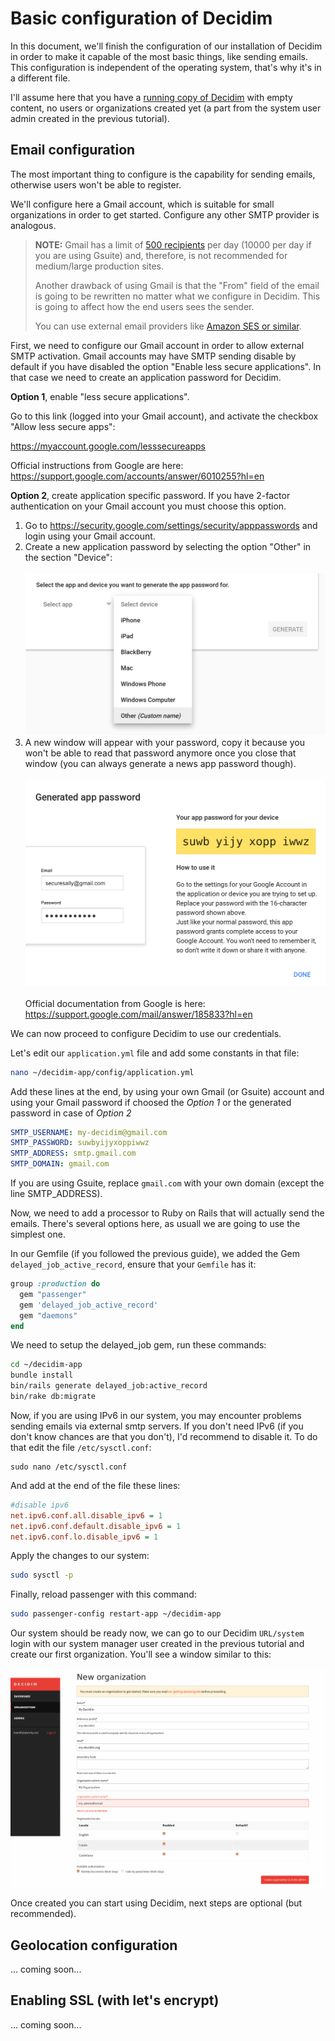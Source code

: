 Basic configuration of Decidim
==============================

In this document, we'll finish the configuration of our installation of Decidim in order to make it capable of the most basic things, like sending emails. This configuration is independent of the operating system, that's why it's in a different file.

I'll assume here that you have a [running copy of Decidim](decidim-bionic.md) with empty content, no users or organizations created yet (a part from the system user admin created in the previous tutorial).

Email configuration
-------------------

The most important thing to configure is the capability for sending emails, otherwise users won't be able to register.

We'll configure here a Gmail account, which is suitable for small organizations in order to get started. Configure any other SMTP provider is analogous.

> **NOTE:** Gmail has a limit of [500 recipients](https://support.google.com/mail/answer/22839?hl=en) per day (10000 per day if you are using Gsuite) and, therefore, is not recommended for medium/large production sites.
> 
> Another drawback of using Gmail is that the "From" field of the email is going to be rewritten no matter what we configure in Decidim. This is going to affect how the end users sees the sender.
>
> You can use external email providers like [Amazon SES or similar](https://alternativeto.net/software/amazon-ses-simple-email-service-/). 

First, we need to configure our Gmail account in order to allow external SMTP activation. Gmail accounts may have SMTP sending disable by default if you have disabled the option "Enable less secure applications". In that case we need to create an application password for Decidim. 

**Option 1**, enable "less secure applications".

Go to this link (logged into your Gmail account), and activate the checkbox "Allow less secure apps":

https://myaccount.google.com/lesssecureapps

Official instructions from Google are here:
https://support.google.com/accounts/answer/6010255?hl=en


**Option 2**, create application specific password. If you have 2-factor authentication on your Gmail account you must choose this option.

1. Go to https://security.google.com/settings/security/apppasswords
and login using your Gmail account.
2. Create a new application password by selecting the option "Other" in the section "Device":<br><br>![](assets/gmail-app-pass1.png)
3. A new window will appear with your password, copy it because you won't be able to read that password anymore once you close that window (you can always generate a news app password though).<br><br>![](assets/gmail-app-pass2.png)<br><br>Official documentation from Google is here:
https://support.google.com/mail/answer/185833?hl=en


We can now proceed to configure Decidim to use our credentials.

Let's edit our `application.yml` file and add some constants in that file:

```bash
nano ~/decidim-app/config/application.yml
```

Add these lines at the end, by using your own Gmail (or Gsuite) account and using your Gmail password if choosed the *Option 1* or the generated password in case of *Option 2*

```yaml
SMTP_USERNAME: my-decidim@gmail.com
SMTP_PASSWORD: suwbyijyxoppiwwz
SMTP_ADDRESS: smtp.gmail.com
SMTP_DOMAIN: gmail.com
```

If you are using Gsuite, replace `gmail.com` with your own domain (except the line SMTP_ADDRESS).

Now, we need to add a processor to Ruby on Rails that will actually send the emails. There's several options here, as usuall we are going to use the simplest one. 

In our Gemfile (if you followed the previous guide), we added the Gem `delayed_job_active_record`, ensure that your `Gemfile` has it:

```ruby
group :production do
  gem "passenger"
  gem 'delayed_job_active_record'
  gem "daemons"
end
```

We need to setup the delayed_job gem, run these commands:

```bash
cd ~/decidim-app
bundle install
bin/rails generate delayed_job:active_record
bin/rake db:migrate
```

Now, if you are using IPv6 in our system, you may encounter problems sending emails via external smtp servers. If you don't need IPv6 (if you don't know chances are that you don't), I'd recommend to disable it. To do that edit the file `/etc/sysctl.conf`:

```nano
sudo nano /etc/sysctl.conf
```

And add at the end of the file these lines:

```ini
#disable ipv6
net.ipv6.conf.all.disable_ipv6 = 1
net.ipv6.conf.default.disable_ipv6 = 1 
net.ipv6.conf.lo.disable_ipv6 = 1
```

Apply the changes to our system:

```bash
sudo sysctl -p
```

Finally, reload passenger with this command:

```bash
sudo passenger-config restart-app ~/decidim-app
```

Our system should be ready now, we can go to our Decidim `URL/system` login with our system manager user created in the previous tutorial and create our first organization. You'll see a window similar to this:

![Create organization in decidim](assets/decidim-create-org.png)

Once created you can start using Decidim, next steps are optional (but recommended).

Geolocation configuration
-------------------------

... coming soon...

Enabling SSL (with let's encrypt)
---------------------------------

... coming soon...